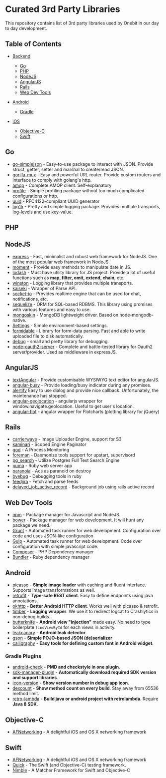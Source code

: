 # Curated 3rd Party Libraries

This repository contains list of 3rd party libraries used by Onebit in our day to day development.

## Table of Contents

- [Backend]()
	- [Go](#goto-go)
	- [PHP](#goto-php)
	- [NodeJS](#goto-nodejs)
	- [AngularJS](#goto-angularjs)
  	- [Rails](#goto-rails)
  	- [Web Dev Tools](#goto-web-dev-tools)

- [Android](#goto-android)
	- [Gradle](#goto-gradle)

- [iOS]()
	- [Objective-C](#goto-objc)
	- [Swift](#goto-swift)


## <a name="goto-go"></a>Go
* [go-simplejson](https://github.com/bitly/go-simplejson) - Easy-to-use package to interact with JSON. Provide struct, getter, setter and marshal to create/read JSON.
* [gorilla-mux](https://github.com/gorilla/mux) - Easy and powerful URL router. Provide custom routers and interface to comply with golang's http.
* [amqp](https://github.com/streadway/amqp) - Complete AMQP client. Self-explanatory
* [profile](https://github.com/davecheney/profile) - Simple profiling package without too much complicated configurations or http.
* [uuid](https://github.com/twinj/uuid) - RFC4122-compliant UUID generator
* [log15](https://gopkg.in/inconshreveable/log15.v2) - Pretty and simple logging package. Provides multiple transports, log-levels and use key-value.

## <a name="goto-php"></a>PHP


## <a name="goto-nodejs"></a>NodeJS

* [express](http://expressjs.com/) - Fast, minimalist and robust web framework for NodeJS. One of the most popular web framework in NodeJS.
* [moment](http://momentjs.com) - Provide easy methods to manipulate date in JS.
* [lodash](https://lodash.com/) - Must have utility library for JS project. Provide a lot of useful functions such as  **map, filter, omit, extend, chain**, etc.
* [winston](https://www.npmjs.com/package/winston) - Logging library that provides multiple transports.
* [kaiseki](https://www.npmjs.com/package/kaiseki) - Wrapper of Parse API.
* [socket-io](https://www.npmjs.com/package/socket.io) - Provides realtime engine that can be used for chat, notifications, etc.
* [sequelize](http://sequelize.readthedocs.org/) - ORM for SQL-based RDBMS. This library using promises with various features and easy to use.
* [mongoskin](https://www.npmjs.com/package/mongoskin) - MongoDB lightweight driver. Based on node-mongodb-native.
* [Settings](https://www.npmjs.com/package/settings) - Simple environment-based settings.
* [formidable](https://www.npmjs.com/package/formidable) - Library for form-data parsing. Fast and able to write uploaded file to disk automatically. 
* [debug](https://www.npmjs.com/package/debug) - small and pretty library for debugging.
* [node-oauth2-server](https://www.npmjs.com/package/node-oauth2-server) - Complete and battle-tested library for Oauth2 server/provider. Used as middleware in expressJS.


## <a name="goto-angularjs"></a>AngularJS
* [textAngular](https://github.com/fraywing/textAngular) - Provide customisable WYSIWYG text editor for angularJS.
* [angular-busy](https://github.com/cgross/angular-busy) - Provide loading/busy indicator during any promises.
* [alertify](http://fabien-d.github.io/alertify.js/) Easy to use dialog and provide nice callback. Unfortunately, the maintenance has stopped.
* [angular-geolocation](https://github.com/arunisrael/angularjs-geolocation) - angularjs wrapper for window.navigate.geolocation. Useful to get user's location.
* [angular-flot](https://www.npmjs.com/package/angular-flot) - angular wrapper for Flotcharts (plotting library for jQuery)


## <a name="goto-rails"></a>Rails
* [carrierwave](https://github.com/carrierwaveuploader/carrierwave) - Image Uploader Engine, support for S3
* [kaminari](https://github.com/amatsuda/kaminari) - Scoped Engine Paginator
* [god](http://godrb.com/) - A Process Monitoring
* [foreman](https://github.com/ddollar/foreman) - Daemonize tools support for upstart, supervisord
* [pg_search](https://github.com/Casecommons/pg_search) - Utilize Postgres Full Text Search Engine
* [puma](http://puma.io/) - Ruby web server app
* [paranoia](https://github.com/radar/paranoia) - Acs as paranoid on destroy
* [byebug](https://github.com/deivid-rodriguez/byebug) - Debugging tools in ruby
* [feedjira](https://github.com/feedjira/feedjira) - Fetch and parse feeds
* [delayed_job_active_record](https://github.com/collectiveidea/delayed_job_active_record) - Background job using rails active record


## <a name="goto-web-dev-tools"></a>Web Dev Tools
* [npm](https://www.npmjs.com/) - Package manager for Javascript and NodeJS. 
* [bower](http://bower.io/) - Package manager for web development. It will hunt any package we need.
* [Grunt](http://gruntjs.com/) - Automated task runner for web development. Configuration over code and uses JSON-like configuration
* [Gulp](http://gulpjs.com/) - Automated task runner for web development. Code over configuration with simple javascript code.
* [Composer](https://getcomposer.org/) - PHP Dependency manager
* [Bundler](http://bundler.io/) - Ruby dependency manager


## <a name="goto-android"></a>Android

* [picasso](http://square.github.io/picasso/) - **Simple image loader** with caching and fluent interface. Supports image transformations as well.
* [retrofit](http://square.github.io/retrofit/) - **Type-safe REST client**. Easy to define endpoints using java annotations.
* [okhttp](http://square.github.io/okhttp/) - **Better Android HTTP client**. Works well with picasso & retrofit.
* [timber](https://github.com/JakeWharton/timber) - **Logging wrapper**. We use it to redirect logcat to Crashlytics in non-debug builds.
* [butterknife](http://jakewharton.github.io/butterknife/) - **Android view "injection"** made easy. No need to type boilerplate `findViewById` for each views in activity.
* [leakcanary](https://github.com/square/leakcanary) - **Android leak detector**.
* [gson](https://github.com/google/gson) - **Simple POJO-based JSON (de)serializer**
* [calligraphy](https://github.com/chrisjenx/Calligraphy) - **Easy tools for defining custom font in Android widget**.

### <a name="goto-gradle"></a>Gradle Plugins

* [android-check](https://github.com/noveogroup/android-check) - **PMD and checkstyle in one plugin**.
* [sdk-manager-plugin](https://github.com/JakeWharton/sdk-manager-plugin) - **Automatically download required SDK version and support libraries**.
* [icon-version](https://github.com/akonior/icon-version) - **Show version number in debug app icon**.
* [dexcount](https://github.com/KeepSafe/dexcount-gradle-plugin) - **Show method count on every build**. Stay away from 65536 method limit.
* [retro-lambda](https://github.com/evant/gradle-retrolambda) - **Build java or android project with retrolambda**. Require **Java 8 SDK**.

## <a name="goto-objc"></a>Objective-C

* [AFNetworking](https://github.com/AFNetworking/AFNetworking) - A delightful iOS and OS X networking framework

## <a name="goto-swift"></a>Swift

* [AFNetworking](https://github.com/AFNetworking/AFNetworking) - A delightful iOS and OS X networking framework
* [Quick](https://github.com/Quick/Quick) - The Swift (and Objective-C) testing framework.
* [Nimble](https://github.com/Quick/Nimble) - A Matcher Framework for Swift and Objective-C
